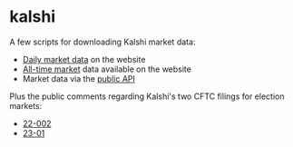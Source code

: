 # kalshi
A few scripts for downloading Kalshi market data:

* [Daily market data](https://github.com/mickbransfield/kalshi/blob/main/kalshi_all_markets_for_day.py) on the website
* [All-time market](https://github.com/mickbransfield/kalshi/blob/main/kalshi_all_markets.py) data available on the website
* Market data via the [public API](https://github.com/mickbransfield/kalshi/blob/main/Kalshi_Public_API_v2.py)

Plus the public comments regarding Kalshi's two CFTC filings for election markets:

* [22-002](https://github.com/mickbransfield/kalshi/blob/main/CFTC_Comments_22_002_v2.xlsx)
* [23-01](https://github.com/mickbransfield/kalshi/blob/main/CFTC_Comments_23_01_v2.xlsx)
